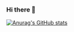 ### Hi there 👋

[![Anurag's GitHub stats](https://github-readme-stats.vercel.app/api?username=benastro?theme=blue-green)](https://github.com/anuraghazra/github-readme-stats)

